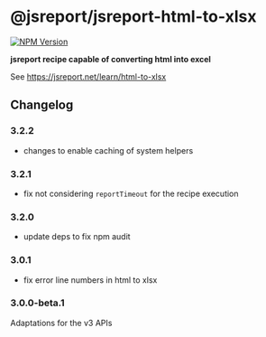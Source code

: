 # @jsreport/jsreport-html-to-xlsx
[![NPM Version](http://img.shields.io/npm/v/@jsreport/jsreport-html-to-xlsx.svg?style=flat-square)](https://npmjs.com/package/@jsreport/jsreport-html-to-xlsx)

**jsreport recipe capable of converting html into excel**

See https://jsreport.net/learn/html-to-xlsx

## Changelog

### 3.2.2

- changes to enable caching of system helpers

### 3.2.1

- fix not considering `reportTimeout` for the recipe execution

### 3.2.0

- update deps to fix npm audit

### 3.0.1

- fix error line numbers in html to xlsx

### 3.0.0-beta.1

Adaptations for the v3 APIs
